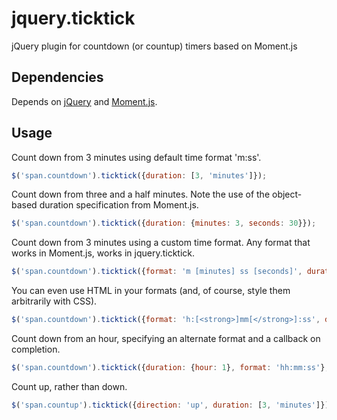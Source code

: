 jquery.ticktick
===============

jQuery plugin for countdown (or countup) timers based on Moment.js

Dependencies
------------

Depends on [jQuery](http://jquery.com/) and [Moment.js](http://momentjs.com/).

Usage
-----

Count down from 3 minutes using default time format 'm:ss'.

```javascript
$('span.countdown').ticktick({duration: [3, 'minutes']});
```

Count down from three and a half minutes.  Note the use of the object-based duration specification from Moment.js.

```javascript
$('span.countdown').ticktick({duration: {minutes: 3, seconds: 30}});
```

Count down from 3 minutes using a custom time format.  Any format that works in Moment.js, works in jquery.ticktick.

```javascript
$('span.countdown').ticktick({format: 'm [minutes] ss [seconds]', duration: [3, 'minutes']});
```

You can even use HTML in your formats (and, of course, style them arbitrarily with CSS).

```javascript
$('span.countdown').ticktick({format: 'h:[<strong>]mm[</strong>]:ss', duration: [3, 'minutes']});
```

Count down from an hour, specifying an alternate format and a callback on completion.
```javascript
$('span.countdown').ticktick({duration: {hour: 1}, format: 'hh:mm:ss'}, onDone: function() { alert("Blast off!"); });
```

Count up, rather than down.
```javascript
$('span.countup').ticktick({direction: 'up', duration: [3, 'minutes']}); 
```
